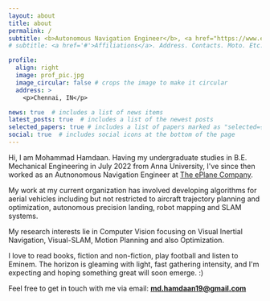 ```yaml
---
layout: about
title: about
permalink: /
subtitle: <b>Autonomous Navigation Engineer</b>, <a href="https://www.eplane.ai/">The ePlane Company</a>
# subtitle: <a href='#'>Affiliations</a>. Address. Contacts. Moto. Etc.

profile:
  align: right
  image: prof_pic.jpg
  image_circular: false # crops the image to make it circular
  address: >
    <p>Chennai, IN</p>

news: true  # includes a list of news items
latest_posts: true  # includes a list of the newest posts
selected_papers: true # includes a list of papers marked as "selected={true}"
social: true  # includes social icons at the bottom of the page
---
```

Hi, I am Mohammad Hamdaan. Having my undergraduate studies in B.E. Mechanical Engineering in July 2022 from Anna University, I've since then worked as an Autnonomous Navigation Engineer at <a href="https://www.eplane.ai/">The ePlane Company</a>. 

My work at my current organization has involved developing algorithms for aerial vehicles including but not restricted to aircraft trajectory planning and optimization, autonomous precision landing, robot mapping and SLAM systems. 

My research interests lie in Computer Vision focusing on Visual Inertial Navigation, Visual-SLAM, Motion Planning and also Optimization. 

I love to read books, fiction and non-fiction, play football and listen to Eminem. The horizon is gleaming with light, fast gathering intensity, and I'm expecting and hoping something great will soon emerge. :)

Feel free to get in touch with me via email: <b>md.hamdaan19@gmail.com</b>


<!-- Write your biography here. Tell the world about yourself. Link to your favorite [subreddit](http://reddit.com). You can put a picture in, too. The code is already in, just name your picture `prof_pic.jpg` and put it in the `img/` folder.

Hey everyone, I am Mohammad Hamdaan. 

Put your address / P.O. box / other info right below your picture. You can also disable any of these elements by editing `profile` property of the YAML header of your `_pages/about.md`. Edit `_bibliography/papers.bib` and Jekyll will render your [publications page](/al-folio/publications/) automatically.

Link to your social media connections, too. This theme is set up to use [Font Awesome icons](http://fortawesome.github.io/Font-Awesome/) and [Academicons](https://jpswalsh.github.io/academicons/), like the ones below. Add your Facebook, Twitter, LinkedIn, Google Scholar, or just disable all of them. -->
